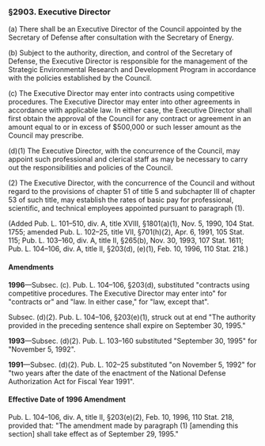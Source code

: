 ### §2903. Executive Director ###

(a) There shall be an Executive Director of the Council appointed by the Secretary of Defense after consultation with the Secretary of Energy.

(b) Subject to the authority, direction, and control of the Secretary of Defense, the Executive Director is responsible for the management of the Strategic Environmental Research and Development Program in accordance with the policies established by the Council.

(c) The Executive Director may enter into contracts using competitive procedures. The Executive Director may enter into other agreements in accordance with applicable law. In either case, the Executive Director shall first obtain the approval of the Council for any contract or agreement in an amount equal to or in excess of $500,000 or such lesser amount as the Council may prescribe.

(d)(1) The Executive Director, with the concurrence of the Council, may appoint such professional and clerical staff as may be necessary to carry out the responsibilities and policies of the Council.

(2) The Executive Director, with the concurrence of the Council and without regard to the provisions of chapter 51 of title 5 and subchapter III of chapter 53 of such title, may establish the rates of basic pay for professional, scientific, and technical employees appointed pursuant to paragraph (1).

(Added Pub. L. 101–510, div. A, title XVIII, §1801(a)(1), Nov. 5, 1990, 104 Stat. 1755; amended Pub. L. 102–25, title VII, §701(h)(2), Apr. 6, 1991, 105 Stat. 115; Pub. L. 103–160, div. A, title II, §265(b), Nov. 30, 1993, 107 Stat. 1611; Pub. L. 104–106, div. A, title II, §203(d), (e)(1), Feb. 10, 1996, 110 Stat. 218.)

#### Amendments ####

**1996**—Subsec. (c). Pub. L. 104–106, §203(d), substituted "contracts using competitive procedures. The Executive Director may enter into" for "contracts or" and "law. In either case," for "law, except that".

Subsec. (d)(2). Pub. L. 104–106, §203(e)(1), struck out at end "The authority provided in the preceding sentence shall expire on September 30, 1995."

**1993**—Subsec. (d)(2). Pub. L. 103–160 substituted "September 30, 1995" for "November 5, 1992".

**1991**—Subsec. (d)(2). Pub. L. 102–25 substituted "on November 5, 1992" for "two years after the date of the enactment of the National Defense Authorization Act for Fiscal Year 1991".

#### Effective Date of 1996 Amendment ####

Pub. L. 104–106, div. A, title II, §203(e)(2), Feb. 10, 1996, 110 Stat. 218, provided that: "The amendment made by paragraph (1) [amending this section] shall take effect as of September 29, 1995."